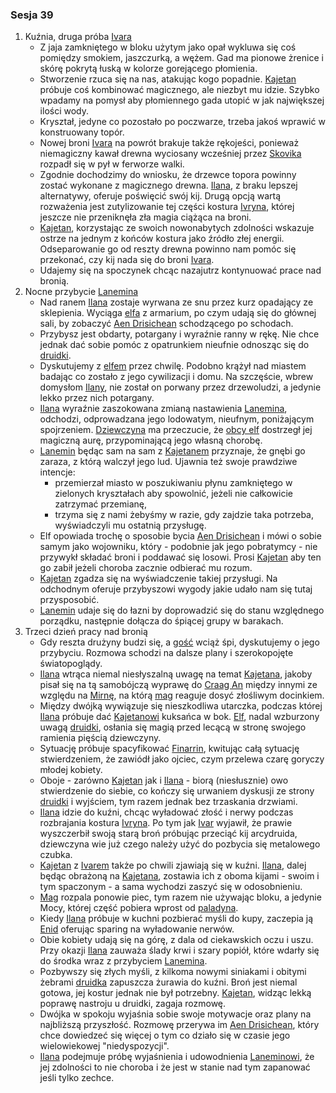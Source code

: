 ### Sesja 39
1. Kuźnia, druga próba [Ivara](#p_ivar)
    - Z jaja zamkniętego w bloku użytym jako opał wykluwa się coś pomiędzy smokiem, jaszczurką, a wężem. Gad ma pionowe żrenice i skórę pokrytą łuską w kolorze gorejącego płomienia.
    - Stworzenie rzuca się na nas, atakując kogo popadnie. [Kajetan](#g_kajetan) próbuje coś kombinować magicznego, ale niezbyt mu idzie. Szybko wpadamy na pomysł aby płomiennego gada utopić w jak największej ilości wody.
    - Kryształ, jedyne co pozostało po poczwarze, trzeba jakoś wprawić w konstruowany topór. 
    - Nowej broni [Ivara](#p_ivar) na powrót brakuje także rękojeści, ponieważ niemagiczny kawał drewna wyciosany wcześniej przez [Skovika](#p_skovik) rozpadł się w pył w ferworze walki.
    - Zgodnie dochodzimy do wniosku, że drzewce topora powinny zostać wykonane z magicznego drewna. [Ilana](#g_ilana), z braku lepszej alternatywy, oferuje poświęcić swój kij. Drugą opcją wartą rozważenia jest zutylizowanie tej części kostura [Ivryna](#p_arcydruid_ivryn), której jeszcze nie przeniknęła zła magia ciążąca na broni.
    - [Kajetan](#g_kajetan), korzystając ze swoich nowonabytych zdolności wskazuje ostrze na jednym z końców kostura jako źródło złej energii. Odseparowanie go od reszty drewna powinno nam pomóc się przekonać, czy kij nada się do broni [Ivara](#p_ivar).
    - Udajemy się na spoczynek chcąc nazajutrz kontynuować prace nad bronią.
2. Nocne przybycie [Lanemina](#p_lanemin)
    - Nad ranem [Ilana](#g_ilana) zostaje wyrwana ze snu przez kurz opadający ze sklepienia. Wyciąga [elfa](#g_kajetan) z armarium, po czym udają się do głównej sali, by zobaczyć [Aen Drisichean](#p_lanemin) schodzącego po schodach. 
    - Przybysz jest obdarty, potargany i wyraźnie ranny w rękę. Nie chce jednak dać sobie pomóc z opatrunkiem nieufnie odnosząc się do [druidki](#g_ilana).
    - Dyskutujemy z [elfem](#p_lanemin) przez chwilę. Podobno krążył nad miastem badając co zostało z jego cywilizacji i domu. Na szczęście, wbrew domysłom [Ilany](#g_ilana), nie został on porwany przez drzewoludzi, a jedynie lekko przez nich potargany. 
    - [Ilana](#g_ilana) wyraźnie zaszokowana zmianą nastawienia [Lanemina](#p_lanemin), odchodzi, odprowadzana jego lodowatym, nieufnym, poniżającym spojrzeniem. [Dziewczyna](#g_ilana) ma przeczucie, że [obcy elf](#p_lanemin) dostrzegł jej magiczną aurę, przypominającą jego własną chorobę.
    - [Lanemin](#p_lanemin) będąc sam na sam z [Kajetanem](#g_kajetan) przyznaje, że gnębi go zaraza, z którą walczył jego lud. Ujawnia też swoje prawdziwe intencje: 
        - przemierzał miasto w poszukiwaniu płynu zamkniętego w zielonych kryształach aby spowolnić, jeżeli nie całkowicie zatrzymać przemianę,
        - trzyma się z nami żebyśmy w razie, gdy zajdzie taka potrzeba, wyświadczyli mu ostatnią przysługę.
    - Elf opowiada trochę o sposobie bycia [Aen Drisichean](#r_aen_drisichean) i mówi o sobie samym jako wojowniku, który - podobnie jak jego pobratymcy - nie przywykł składać broni i poddawać się losowi. Prosi [Kajetan](#g_kajetan) aby ten go zabił jeżeli choroba zacznie odbierać mu rozum.
    - [Kajetan](#g_kajetan) zgadza się na wyświadczenie takiej przysługi. Na odchodnym oferuje przybyszowi wygody jakie udało nam się tutaj przysposobić. 
    - [Lanemin](#p_lanemin) udaje się do łazni by doprowadzić się do stanu względnego porządku, następnie dołącza do śpiącej grupy w barakach.
3. Trzeci dzień pracy nad bronią
    - Gdy reszta drużyny budzi się, a [gość](#p_lanemin) wciąż śpi, dyskutujemy o jego przybyciu. Rozmowa schodzi na dalsze plany i szerokopojęte światopoglądy. 
    - [Ilana](#g_ilana) wtrąca niemal niesłyszalną uwagę na temat [Kajetana](#g_kajetan), jakoby pisał się na tą samobójczą wyprawę do [Craag An](#l_craag_an) między innymi ze względu na [Mirnę](#p_mirna), na którą [mag](#g_kajetan) reaguje dosyć złośliwym docinkiem.
    - Między dwójką wywiązuje się nieszkodliwa utarczka, podczas której [Ilana](#g_ilana) próbuje dać [Kajetanowi](#g_kajetan) kuksańca w bok. [Elf](#g_kajetan), nadal wzburzony uwagą [druidki](#g_ilana), osłania się magią przed lecącą w stronę swojego ramienia pięścią dziewczyny. 
    - Sytuację próbuje spacyfikować [Finarrin](#p_druid_finarrin), kwitując całą sytuację stwierdzeniem, że zawiódł jako ojciec, czym przelewa czarę goryczy młodej kobiety. 
    - Oboje - zarówno [Kajetan](#g_kajetan) jak i [Ilana](#g_ilana) - biorą (niesłusznie) owo stwierdzenie do siebie, co kończy się urwaniem dyskusji ze strony [druidki](#g_ilana) i wyjściem, tym razem jednak bez trzaskania drzwiami.
    - [Ilana](#g_ilana) idzie do kuźni, chcąc wyładować złość i nerwy podczas rozbrajania kostura [Ivryna](#p_arcydruid_ivryn). Po tym jak [Ivar](#p_ivar) wyjawił, że prawie wyszczerbił swoją starą broń próbując przeciąć kij arcydruida, dziewczyna wie już czego należy użyć do pozbycia się metalowego czubka.
    - [Kajetan](#g_kajetan) z [Ivarem](#p_ivar) także po chwili zjawiają się w kuźni. [Ilana](#g_ilana), dalej będąc obrażoną na [Kajetana](#g_kajetan), zostawia ich z oboma kijami - swoim i tym spaczonym - a sama wychodzi zaszyć się w odosobnieniu.
    - [Mag](#g_kajetan) rozpala ponowie piec, tym razem nie używając bloku, a jedynie Mocy, której część pobiera wprost od [paladyna](#p_ivar). 
    - Kiedy [Ilana](#g_ilana) próbuje w kuchni pozbierać myśli do kupy, zaczepia ją [Enid](#p_enid) oferując sparing na wyładowanie nerwów.
    - Obie kobiety udają się na górę, z dala od ciekawskich oczu i uszu. Przy okazji [Ilana](#g_ilana) zauważa ślady krwi i szary popiół, które wdarły się do środka wraz z przybyciem [Lanemina](#p_lanemin).
    - Pozbywszy się złych myśli, z kilkoma nowymi siniakami i obitymi żebrami [druidka](#g_ilana) zapuszcza żurawia do kuźni. Broń jest niemal gotowa, jej kostur jednak nie był potrzebny. [Kajetan](#g_kajetan), widząc lekką poprawę nastroju u druidki, zagaja rozmowę.
    - Dwójka w spokoju wyjaśnia sobie swoje motywacje oraz plany na najbliższą przyszłość. Rozmowę przerywa im [Aen Drisichean](#p_lanemin), który chce dowiedzeć się więcej o tym co działo się w czasie jego wielowiekowej "niedyspozycji".
    - [Ilana](#g_ilana) podejmuje próbę wyjaśnienia i udowodnienia [Laneminowi](#p_lanemin), że jej zdolności to nie choroba i że jest w stanie nad tym zapanować jeśli tylko zechce.
